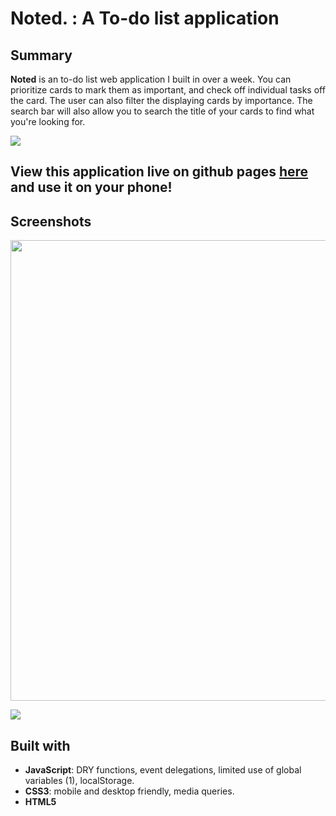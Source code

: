 # Noted. : A To-do list application

## Summary
**Noted** is an to-do list web application I built in over a week. You can prioritize cards to mark them as important, and check off individual tasks off the card. The user can also filter the displaying cards by importance. The search bar will also allow you to search the title of your cards to find what you're looking for.

![](https://user-images.githubusercontent.com/48811985/67153377-9e587b00-f2d7-11e9-9d1c-e1c1edeb7632.gif)

## View this application live on github pages [here](https://edwindelbosque.github.io/Noted./) and use it on your phone!

## Screenshots

<img width="737" src="https://user-images.githubusercontent.com/48811985/67153320-761c4c80-f2d6-11e9-9d81-58eba82d0ad7.png">

![](https://user-images.githubusercontent.com/48811985/67153319-6dc41180-f2d6-11e9-8372-9fde135a4988.png)

## Built with

- **JavaScript**: DRY functions, event delegations, limited use of global variables (1), localStorage.
- **CSS3**: mobile and desktop friendly, media queries.
- **HTML5**
